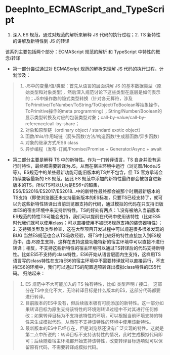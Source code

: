 # DeepInto_ECMAScript_and_TypeScript
1. 深入 ES 规范，通过对规范的解析来解释 JS 代码的执行过程；2. TS 新特性的讲解及新特性到 JS 的转译

该系列主要包括两个部分：ECMAScript 规范的解析 和 TypeScript 中特性的概念/转译

* 第一部分尝试通过对 ECMAScript 规范的解析来理解 JS 代码的执行过程，计划涉及：
> 1. JS中的变量/值/类型：首先从语言的层面讲解 JS 的基本数据类型（原始类型和对象类型），然后深入规范讨论下这些类型在底层是如何表示的；JS中操作数的隐式类型转换（针对各元算符，涉及ToPrimitive/ToNumber/ToString/ToObject/ToBoolean等抽象操作，ToPrimitive操作的meta programming）；String/Number/Boolean的显示类型转换及对应的包装类型对象；call-by-value/call-by-reference/call-by-share；
> 2. 对象和原型链（ordinary object /  standard exotic object）
> 3. 函数/this/作用域链（箭头函数/方法/构造函数/生成器函数/异步函数）
> 4. 对象的继承方式/ES6 class
> 5. 异步编程（发布-订阅/Promise/Promise + Generator/Async + await

* 第二部分主要是解释 TS 中的新特性。作为一门转译语言，TS 自身并没有运行时特性，最终都需要转译为JS，从而在宿主环境中运行（浏览器/NodeJS等）。ES规范中的某些最新功能可能旧版本的TS并不包含，但 TS 官方承诺会持续兼容最新的 ES 规范，因此 ES 规范中添加的新特性最终都会被包含进新版本的TS，所以TS可以认为是ES6+的超集，ES6/ES2016/ES2017/ES2018...中的新特性最终都会被那个时期最新版本的TS支持（即使浏览器还未支持最新版本的ES标准，只要TS已经支持了，就可以为这些新特性转译出当前浏览器支持的代码，通过模拟的代码在只支持旧版本ES的宿主环境中来支持新特性。TS的好处有两点：1.没有被纳入当前版本ES规范的特性TS可能会支持，我们可以提前在代码中使用该特性（比如ES5时代我们就可以使用class；可以直接使用不被ES6规范支持的装饰器特性）；2. 支持强类型及类型检查，这在大型项目开发过程中可以规避很多很难发现的BUG
当然ES规范也会从TS吸收经验，将TS中比较好的特性直接加入到ES规范中，由JS原生支持，这样在支持这些功能特新的宿主环境中可以直接不进行转译；相反，不支持这些新特性的宿主环境可以通过TS转译后的代码支持新特性。比如ES5不支持的class特性，ES6开始从语言层面内生支持，这样用TS语言写的class特性在支持ES6的宿主环境中不需要转译就可以直接运行，不支持ES6的环境中，我们可以通过TS的配置选项转译出模拟class特性的ES5代码。
归纳起来：
> 1. ES 规范中不大可能加入的 TS 独有特性，比如 类型声明 / 接口。 这部分在TS中变化不大，无论转译目标是什么版本的ES，这部分代码都要进行转译。
> 2. 目前版本的ES中没有，但后续版本极有可能添加的新特性。这一部分如果转译目标为原生支持该特性的环境则转译过程中不对其进行任何修改；如果转译目标为不支持该特性的环境，可以根据当前环境支持的特性来生成模拟代码，从而在不支持该特性的环境中使用该新特性。
> 3. 最新版本的ES中已经存在，但是浏览器还没有广泛实现的特性。这就是第二点中所说的：转译目标不支持该特性的情况，此时生成模拟代码即可；后续随着宿主环境都开始支持该特性，改变转译目标选项就可以保留原有代码，不需要转译成模拟代码。